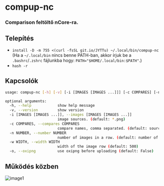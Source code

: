 # compup-nc
### Comparison feltöltő nCore-ra.
## Telepítés
* `install -D -m 755 <(curl -fsSL git.io/JYTTu) ~/.local/bin/compup-nc`\
(Ha a `~/.local/bin` nincs benne PATH-ban, akkor írjuk be a `.bashrc`/`.zshrc` fájlunkba hogy: `PATH="$HOME/.local/bin:$PATH"`.)
* `hash -r`
## Kapcsolók
```sh
usage: compup-nc [-h] [-v] [-i [IMAGES [IMAGES ...]]] [-c COMPARES] [-n NUMBER] [-w WIDTH] [-o]

optional arguments:
  -h, --help            show help message
  -v, --version         show version
  -i [IMAGES [IMAGES ...]], --images [IMAGES [IMAGES ...]]
                        image sources. (default: *.png)
  -c COMPARES, --compares COMPARES
                        compare names, comma separated. (default: source, encode)
  -n NUMBER, --number NUMBER
                        number of images in a row. (default: number of compare names)
  -w WIDTH, --width WIDTH
                        width of the image row (default: 500)
  -o, --oxipng          use oxipng before uploading (default: False)
```
## Működés közben
![image1](https://i.kek.sh/SYoTg3jMfk2.gif)